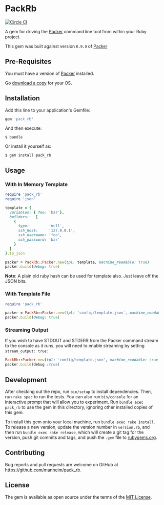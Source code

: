 # PackRb

[![Circle CI](https://circleci.com/gh/manheim/pack_rb.svg?style=svg)](https://circleci.com/gh/manheim/pack_rb)

A gem for driving the [Packer][1] command line tool from within your Ruby project.

This gem was built against version ``0.9.0`` of [Packer][1]

## Pre-Requisites

You must have a version of [Packer][1] installed.

Go [download a copy][2] for your OS.


## Installation

Add this line to your application's Gemfile:

```ruby
gem 'pack_rb'
```

And then execute:

    $ bundle

Or install it yourself as:

    $ gem install pack_rb

## Usage

### With In Memory Template

```ruby
require 'pack_rb'
require 'json'

template = {
  variables: { foo: 'bar'},
  builders:   [
    {
      type:         'null',
      ssh_host:     '127.0.0.1',
      ssh_username: 'foo',
      ssh_password: 'bar'
    }
  ]
}.to_json

packer = PackRb::Packer.new(tpl: template, machine_readable: true)
packer.build(debug: true)
```

__Note:__ A plain old ruby hash can be used for template also. Just leave off
the JSON bits.

### With Template File

```ruby
require 'pack_rb'

packer = PackRb::Packer.new(tpl: 'config/template.json', machine_readable: true)
packer.build(debug: true)
```

### Streaming Output

If you wish to have STDOUT and STDERR from the Packer command stream to the console as it runs,
you will need to enable streaming by setting ``stream_output: true``:

```ruby
PackRb::Packer.new(tpl: 'config/template.json', machine_readable: true, stream_output: true)
packer.build(debug :true)
```

## Development

After checking out the repo, run `bin/setup` to install dependencies. Then, run `rake spec` to run the tests. You can also run `bin/console` for an interactive prompt that will allow you to experiment. Run `bundle exec pack_rb` to use the gem in this directory, ignoring other installed copies of this gem.

To install this gem onto your local machine, run `bundle exec rake install`. To release a new version, update the version number in `version.rb`, and then run `bundle exec rake release`, which will create a git tag for the version, push git commits and tags, and push the `.gem` file to [rubygems.org](https://rubygems.org).

## Contributing

Bug reports and pull requests are welcome on GitHub at https://github.com/manheim/pack_rb.


## License

The gem is available as open source under the terms of the [MIT License](http://opensource.org/licenses/MIT).

[1]: https://www.packer.io/
[2]: https://www.packer.io/downloads.html
